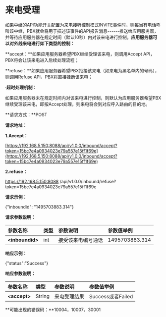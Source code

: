 # 来电受理

如果中继的API功能开关配置为来电接听控制模式INVITE事件时，则每当有电话呼叫该中继，PBX就会将用于描述该事件的API报告消息------推送给应用服务器，并等待应用服务器在规定时间（默认10秒）内对该来电进行控制。**应用服务器可以对外线来电进行如下类型的控制：**

**accept：**如果应用服务器希望PBX继续受理该来电，则调用Accept API，PBX将会让该来电进入后续处理流程；

**refuse：**如果应用服务器希望PBX拒接该来电（如来电为黑名单内的号码），则调用Refuse API，PBX将直接挂断该来电；

·**超时处理机制：**

如果应用服务器未在规定时间内对该来电进行控制，则默认为应用服务器希望PBX继续受理该来电，即按Accept处理，则来电将会到对应呼入路由的目的地。

**请求方式：**POST

**请求地址：**

**1.Accept：**

[https://192.168.5.150:8088/api/v1.0.0/inbound/accept?token=15bc7e4a0934023e79a557e15ff1f69e](https://192.168.5.150:8088/api/v1.0.0/inbound/accept?token=15bc7e4a0934023e79a557e15ff1f69e)

**2.refuse：**

https://192.168.5.150:8088 /api/v1.0.0/inbound/refuse?token=15bc7e4a0934023e79a557e15ff1f69e

**请求示例：**

{"inboundid": "1495703883.314"}

**请求参数说明：**

| 参数名称 | 类型 | 参数说明 | 参数值举例 |
| :--- | :--- | :--- | :--- |
| **&lt;inboundid&gt;** | int | 接受该来电编号通话 | 1495703883.314 |

**响应示例：**

{"status":"Success"}

**响应参数说明：**

| 参数名称 | 类型 | 参数说明 | 参数值举例 |
| :--- | :--- | :--- | :--- |
| **&lt;accept&gt;** | String | 来电受理结果 | Success或者Failed |

**可能出现的错误码：**10004，10007，30001

